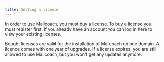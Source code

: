 ```yaml
---
title: Getting a license
---
```


In order to use Mailcoach, you must buy a license. To buy a license you must [register](/register) first. If you already have an account you can log in [here](/login) to view your existing licenses.

Bought licenses are valid for the installation of Mailcoach on one domain. A licence comes with one year of upgrades. If a license expires, you are still allowed to use Mailcoach, but you won't get any updates anymore.